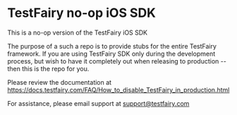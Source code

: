 # TestFairy no-op iOS SDK

This is a no-op version of the TestFairy iOS SDK

The purpose of a such a repo is to provide stubs for the entire TestFairy framework. If you are using TestFairy SDK only during
the development process, but wish to have it completely out when releasing to production -- then this is the repo for you.

Please review the documentation at https://docs.testfairy.com/FAQ/How_to_disable_TestFairy_in_production.html

For assistance, please email support at support@testfairy.com

